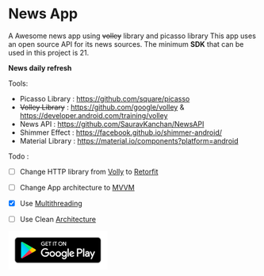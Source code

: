 # News App

A Awesome news app using <s>volley</s> library and picasso library 
This app uses an open source API for its news sources. 
The minimum **SDK** that can be used in this project is 21.

**News daily refresh**


Tools:

- Picasso Library : https://github.com/square/picasso
- <s>Volley Library</s> : https://github.com/google/volley & https://developer.android.com/training/volley
- News API : https://github.com/SauravKanchan/NewsAPI
- Shimmer Effect : https://facebook.github.io/shimmer-android/ 
- Material Library : https://material.io/components?platform=android

Todo :

- [ ] Change HTTP library from [Volly](https://developer.android.com/training/volley) to [Retorfit](https://square.github.io/retrofit/)
- [ ] Change App architecture to [MVVM](https://en.wikipedia.org/wiki/Model%E2%80%93view%E2%80%93viewmodel)
- [X] Use [Multithreading](https://developer.android.com/guide/components/processes-and-threads)
- [ ] Use Clean [Architecture](https://www.toptal.com/android/android-apps-mvvm-with-clean-architecture)


<div>
  <a href="https://github.com/Mehranalam/NewsApp/raw/main/apk/debug/app-debug.apk">
  <img src="https://raw.githubusercontent.com/Mehranalam/NewsApp/main/tmp/google-play-badge.png" width="200" height"300"/>
    </a>
  </div>
